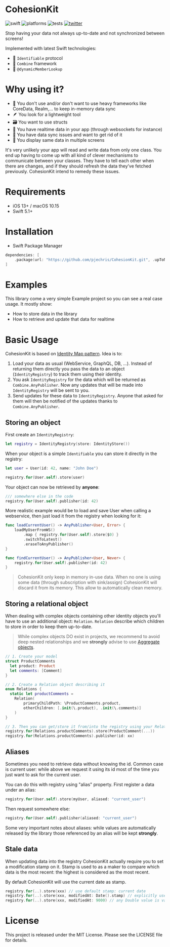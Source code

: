 # CohesionKit

![swift](https://img.shields.io/badge/Swift-5.1%2B-orange?logo=swift&logoColor=white)
![platforms](https://img.shields.io/badge/Platforms-iOS%20%7C%20macOS-lightgrey)
![tests](https://github.com/pjechris/CohesionKit/actions/workflows/test.yml/badge.svg)
[![twitter](https://img.shields.io/badge/twitter-pjechris-1DA1F2?logo=twitter&logoColor=white)](https://twitter.com/pjechris)

Stop having your data not always up-to-date and not synchronized between screens!

Implemented with latest Swift technologies:

- 📇 `Identifiable` protocol
- 🧰 `Combine` framework
- 👀 `@dynamicMemberLookup`

# Why using it?

- 🦕 You don't use and/or don't want to use heavy frameworks like CoreData, Realm,... to keep in-memory data sync
- 🪶 You look for a lightweight tool
- 🗃️ You want to use structs
- 🔁 You have realtime data in your app (through websockets for instance)
- 🐛 You have data sync issues and want to get rid of it
- 📱 You display same data in multiple screens

It's very unlikely your app will read and write data from only one class. You end up having to come up with all kind of clever mechanisms to communicate between your classes. They have to tell each other when there are changes, and if they should refresh the data they’ve fetched previously. CohesionKit intend to remedy these issues.

# Requirements

- iOS 13+ / macOS 10.15
- Swift 5.1+

# Installation

- Swift Package Manager

```swift
dependencies: [
    .package(url: "https://github.com/pjechris/CohesionKit.git", .upToNextMajor(from: "0.1.0"))
]
```

# Examples

This library come a very simple Example project so you can see a real case usage. It mostly show:

- How to store data in the library
- How to retrieve and update that data for realtime

# Basic Usage

CohesionKit is based on [Identity Map pattern](http://martinfowler.com/eaaCatalog/identityMap.html). Idea is to:

1. Load your data as usual (WebService, GraphQL, DB, ...). Instead of returning them directly you pass the data to an object (`IdentityRegistry`) to track them using their identity.
1. You ask `IdentityRegistry` for the data which will be returned as `Combine.AnyPublisher`. Now any updates that will be made into `IdentityRegistry` will be sent to you.
2. Send updates for these data to `IdentityRegistry`. Anyone that asked for them will then be notified of the updates thanks to `Combine.AnyPublisher`.

## Storing an object

First create an `IdentityRegistry`:

```swift
let registry = IdentityRegistry(store: IdentityStore())
```

When your object is a simple `Identifiable` you can store it directly in the registry:

```swift
let user = User(id: 42, name: "John Doe")

registry.for(User.self).store(user)
```

Your object can now be retrieved by **anyone**:

```swift
/// somewhere else in the code
registry.for(User.self).publisher(id: 42)
```

More realistic example would be to load and save User when calling a webservice, then just load it from the registry when looking for it:

```swift
func loadCurrentUser() -> AnyPublisher<User, Error> {
    loadMyUserFromWS()
        .map { registry.for(User.self).store($0) }
        .switchToLatest()
        .eraseToAnyPublisher()
}

func findCurrentUser() -> AnyPublisher<User, Never> {
    registry.for(User.self).publisher(id: 42)
}
```

> CohesionKit only keep in memory in-use data. When no one is using some data (through subscription with sink/assign) CohesionKit will discard it from its memory. This allow to automatically clean memory.

## Storing a relational object

When dealing with complex objects containing other identity objects you'll have to use an additional object: `Relation`. `Relation` describe which children to store in order to keep them up-to-date.

> While complex objects DO exist in projects, we recommend to avoid deep nested relationships and we **strongly** advise to use [Aggregate objects](https://swiftunwrap.com/article/modeling-done-right/).

```swift
// 1. Create your model
struct ProductComments
  let product: Product
  let comments: [Comment]
}

// 2. Create a Relation object describing it
enum Relations {
  static let productComments =
    Relation(
        primaryChildPath: \ProductComments.product,
        otherChildren: [.init(\.product), .init(\.comments)]
    )
}

// 3. Then you can get/store it from/into the registry using your Relation entity
registry.for(Relations.productComments).store(ProductComment(...))
registry.for(Relations.productComments).publisher(id: xx)
```

## Aliases

Sometimes you need to retrieve data without knowing the id. Common case is current user: while above we request it using its id most of the time you just want to ask for the current user.

You can do this with registry using "alias" property. First register a data under an alias:

```swift
registry.for(User.self).store(myUser, aliased: "current_user")
```

Then request somewhere else:

```swift
registry.for(User.self).publisher(aliased: "current_user")
```

Some very important notes about aliases: while values are automatically released by the library those referenced by an alias will be kept **strongly**.

## Stale data

When updating data into the registry CohesionKit actually require you to set a modification stamp on it. Stamp is used to as a maker to compare which data is the most recent: the highest is considered as the most recent.

By default CohesionKit will use the current date as stamp.

```swift
registry.for(..).store(xxx) // use default stamp: current date
registry.for(..).store(xxx, modifiedAt: Date().stamp) // explicitly use Date time stamp
registry.for(..).store(xxx, modifiedAt: 9000) // any Double value is valid
```

# License

This project is released under the MIT License. Please see the LICENSE file for details.
